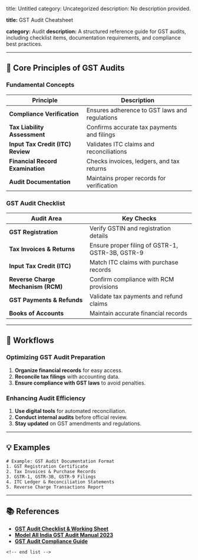 title: Untitled
category: Uncategorized
description: No description provided.

**title:** GST Audit Cheatsheet

**category:** Audit
**description:** A structured reference guide for GST audits, including checklist items, documentation requirements, and compliance best practices.

---

## 📑 **Core Principles of GST Audits**

### **Fundamental Concepts**

| Principle                               | Description                                   |
| --------------------------------------- | --------------------------------------------- |
| **Compliance Verification**       | Ensures adherence to GST laws and regulations |
| **Tax Liability Assessment**      | Confirms accurate tax payments and filings    |
| **Input Tax Credit (ITC) Review** | Validates ITC claims and reconciliations      |
| **Financial Record Examination**  | Checks invoices, ledgers, and tax returns     |
| **Audit Documentation**           | Maintains proper records for verification     |

### **GST Audit Checklist**

| Audit Area                               | Key Checks                                      |
| ---------------------------------------- | ----------------------------------------------- |
| **GST Registration**               | Verify GSTIN and registration details           |
| **Tax Invoices & Returns**         | Ensure proper filing of GSTR-1, GSTR-3B, GSTR-9 |
| **Input Tax Credit (ITC)**         | Match ITC claims with purchase records          |
| **Reverse Charge Mechanism (RCM)** | Confirm compliance with RCM provisions          |
| **GST Payments & Refunds**         | Validate tax payments and refund claims         |
| **Books of Accounts**              | Maintain accurate financial records             |

---

## 🔄 **Workflows**

### **Optimizing GST Audit Preparation**

1. **Organize financial records** for easy access.
2. **Reconcile tax filings** with accounting data.
3. **Ensure compliance with GST laws** to avoid penalties.

### **Enhancing Audit Efficiency**

1. **Use digital tools** for automated reconciliation.
2. **Conduct internal audits** before official review.
3. **Stay updated** on GST amendments and regulations.

---

## 💡 **Examples**

```plaintext
# Example: GST Audit Documentation Format
1. GST Registration Certificate  
2. Tax Invoices & Purchase Records  
3. GSTR-1, GSTR-3B, GSTR-9 Filings  
4. ITC Ledger & Reconciliation Statements  
5. Reverse Charge Transactions Report  
```

---

## 📚 **References**

- **[GST Audit Checklist &amp; Working Sheet](https://taxguru.in/goods-and-service-tax/gst-audit-checklist-working-sheet.html)**
- **[Model All India GST Audit Manual 2023](https://gstcouncil.gov.in/sites/default/files/Agenda/DRAFT_MODEL.pdf)**
- **[GST Audit Compliance Guide](https://www.icacourse.in/gst-audit-checklist/)**

```
<!-- end list -->
```
